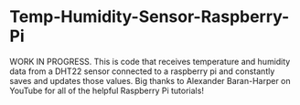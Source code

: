 # Temp-Humidity-Sensor-Raspberry-Pi
WORK IN PROGRESS. This is code that receives temperature and humidity data from a DHT22 sensor connected to a raspberry pi and constantly saves and updates those values. Big thanks to Alexander Baran-Harper on YouTube for all of the helpful Raspberry Pi tutorials!
